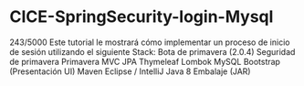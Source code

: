 # CICE-SpringSecurity-login-Mysql
 243/5000 Este tutorial le mostrará cómo implementar un proceso de inicio de sesión utilizando el siguiente Stack:  Bota de primavera (2.0.4) Seguridad de primavera Primavera MVC JPA Thymeleaf Lombok MySQL Bootstrap (Presentación UI) Maven Eclipse / IntelliJ Java 8 Embalaje (JAR)
